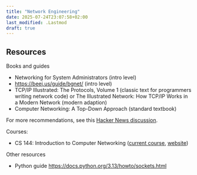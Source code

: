```yaml
---
title: "Network Engineering"
date: 2025-07-24T23:07:58+02:00
last_modified: .Lastmod
draft: true
---
```


## Resources

Books and guides

- Networking for System Administrators (intro level)
- https://beej.us/guide/bgnet/ (intro level)
- TCP/IP Illustrated: The Protocols, Volume 1 (classic text for programmers writing network code) or The Illustrated Network: How TCP/IP Works in a Modern Network (modern adaption)
- Computer Networking: A Top-Down Approach (standard textbook)

For more recommendations, see this [Hacker News discussion](https://news.ycombinator.com/item?id=38918418).

Courses:

- CS 144: Introduction to Computer Networking ([current course](https://cs144.github.io/), [website](https://online.stanford.edu/courses/cs144-introduction-computer-networking))

Other resources

- Python guide https://docs.python.org/3.13/howto/sockets.html
